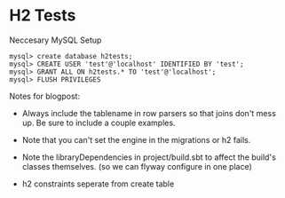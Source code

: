 H2 Tests
=====================================================================

Neccesary MySQL Setup

	mysql> create database h2tests;
	mysql> CREATE USER 'test'@'localhost' IDENTIFIED BY 'test';
	mysql> GRANT ALL ON h2tests.* TO 'test'@'localhost';
	mysql> FLUSH PRIVILEGES

Notes for blogpost:

- Always include the tablename in row parsers so that joins don't mess up. 
  Be sure to include a couple examples.

- Note that you can't set the engine in the migrations or h2 fails.
- Note the libraryDependencies in project/build.sbt to affect the build's classes themselves. (so we can flyway configure in one place)
- h2 constraints seperate from create table